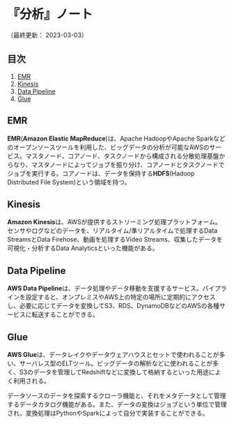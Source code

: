 # 『分析』ノート

（最終更新： 2023-03-03）


## 目次

1. [EMR](#emr)
1. [Kinesis](#kinesis)
1. [Data Pipeline](#data-pipeline)
1. [Glue](#glue)


## EMR

**EMR**(**Amazon Elastic MapReduce**)は、Apache HadoopやApache Sparkなどのオープンソースツールを利用した、ビッグデータの分析が可能なAWSのサービス。マスタノード、コアノード、タスクノードから構成される分散処理基盤からなり、マスタノードによってジョブを振り分け、コアノードとタスクノードでジョブを実行する。コアノードは、データを保持する**HDFS**(Hadoop Distributed File System)という領域を持つ。


## Kinesis

**Amazon Kinesis**は、AWSが提供するストリーミング処理プラットフォーム。センサやログなどのデータを、リアルタイム/準リアルタイムで処理するData StreamsとData Firehose、動画を処理するVideo Streams、収集したデータを可視化・分析するData Analyticsといった機能がある。


## Data Pipeline

**AWS Data Pipeline**は、データ処理やデータ移動を支援するサービス。パイプラインを設定すると、オンプレミスやAWS上の特定の場所に定期的にアクセスし、必要に応じてデータを変換してS3、RDS、DynamoDBなどのAWSの各種サービスに転送することができる。


## Glue

**AWS Glue**は、データレイクやデータウェアハウスとセットで使われることが多い、サーバレス型のELTツール。ビッグデータの解析などに使われることが多く、S3のデータを管理してRedshiftなどに変換して格納するといった用途によく利用される。

データソースのデータを探索するクローラ機能と、それをメタデータとして管理するデータカタログ機能がある。また、データの変換はジョブという単位で管理され、変換処理はPythonやSparkによって自分で実装することができる。
